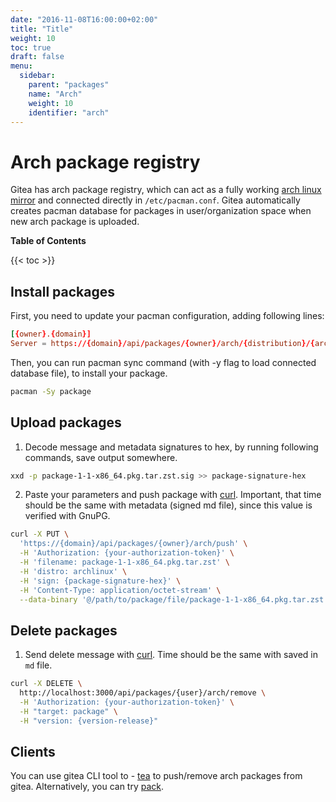 ```yaml
---
date: "2016-11-08T16:00:00+02:00"
title: "Title"
weight: 10
toc: true
draft: false
menu:
  sidebar:
    parent: "packages"
    name: "Arch"
    weight: 10
    identifier: "arch"
---
```


# Arch package registry

Gitea has arch package registry, which can act as a fully working [arch linux mirror](https://wiki.archlinux.org/title/mirrors) and connected directly in `/etc/pacman.conf`. Gitea automatically creates pacman database for packages in user/organization space when new arch package is uploaded.

**Table of Contents**

{{< toc >}}

## Install packages

First, you need to update your pacman configuration, adding following lines:

```conf
[{owner}.{domain}]
Server = https://{domain}/api/packages/{owner}/arch/{distribution}/{architecture}
```

Then, you can run pacman sync command (with -y flag to load connected database file), to install your package.

```sh
pacman -Sy package
```

## Upload packages

1. Decode message and metadata signatures to hex, by running following commands, save output somewhere.

```sh
xxd -p package-1-1-x86_64.pkg.tar.zst.sig >> package-signature-hex
```

2. Paste your parameters and push package with [curl](https://curl.se/). Important, that time should be the same with metadata (signed md file), since this value is verified with GnuPG.

```sh
curl -X PUT \
  'https://{domain}/api/packages/{owner}/arch/push' \
  -H 'Authorization: {your-authorization-token}' \
  -H 'filename: package-1-1-x86_64.pkg.tar.zst' \
  -H 'distro: archlinux' \
  -H 'sign: {package-signature-hex}' \
  -H 'Content-Type: application/octet-stream' \
  --data-binary '@/path/to/package/file/package-1-1-x86_64.pkg.tar.zst'
```

## Delete packages

1. Send delete message with [curl](https://curl.se/). Time should be the same with saved in `md` file.

```sh
curl -X DELETE \
  http://localhost:3000/api/packages/{user}/arch/remove \
  -H 'Authorization: {your-authorization-token}' \
  -H "target: package" \
  -H "version: {version-release}"
```

## Clients

You can use gitea CLI tool to - [tea](https://gitea.com/gitea/tea) to push/remove arch packages from gitea. Alternatively, you can try [pack](https://fmnx.su/core/pack).
